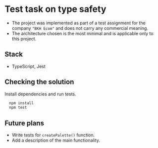 # Test task on type safety

- The project was implemented as part of a test assignment for the company `"BKH Ecom"` and does not carry any commercial meaning.
- The architecture chosen is the most minimal and is applicable only to this project.

## Stack

- TypeScript, Jest

## Checking the solution

Install dependencies and run tests.

```bash
  npm install
  npm test
```

## Future plans

- Write tests for `createPalette()` function.
- Add a description of the main functionality.
